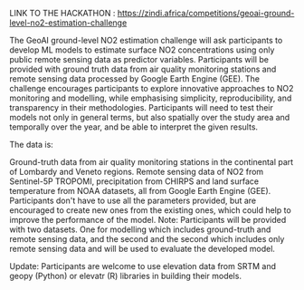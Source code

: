 LINK TO THE HACKATHON : https://zindi.africa/competitions/geoai-ground-level-no2-estimation-challenge

The GeoAI ground-level NO2 estimation challenge will ask participants to develop ML models to estimate surface NO2 concentrations using only public remote sensing data as predictor variables. 
Participants will be provided with ground truth data from air quality monitoring stations and remote sensing data processed by Google Earth Engine (GEE). The challenge encourages participants to explore innovative approaches to NO2 monitoring and modelling, while emphasising simplicity, reproducibility, and transparency in their methodologies. 
Participants will need to test their models not only in general terms, but also spatially over the study area and temporally over the year, and be able to interpret the given results.

The data is:

Ground-truth data from air quality monitoring stations in the continental part of Lombardy and Veneto regions.
Remote sensing data of NO2 from Sentinel-5P TROPOMI, precipitation from CHIRPS and land surface temperature from NOAA datasets, all from Google Earth Engine (GEE).
Participants don't have to use all the parameters provided, but are encouraged to create new ones from the existing ones, which could help to improve the performance of the model.
Note: Participants will be provided with two datasets. One for modelling which includes ground-truth and remote sensing data, and the second and the second which includes only remote sensing data and will be used to evaluate the developed model.

Update: Participants are welcome to use elevation data from SRTM and geopy (Python) or elevatr (R) libraries in building their models.